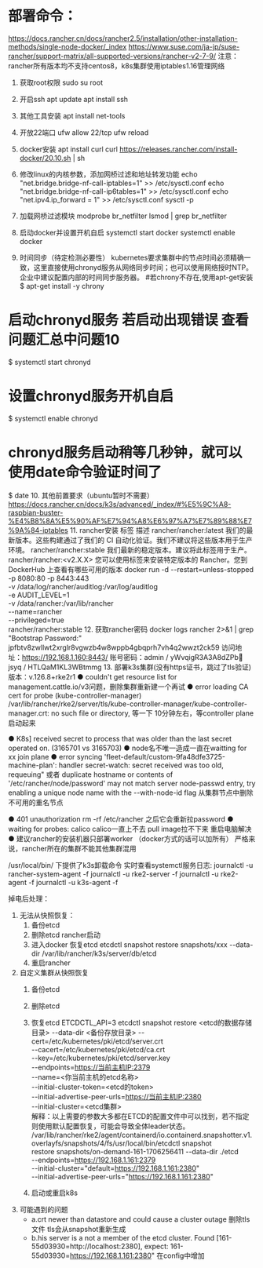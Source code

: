 # 部署命令：
https://docs.rancher.cn/docs/rancher2.5/installation/other-installation-methods/single-node-docker/_index
https://www.suse.com/ja-jp/suse-rancher/support-matrix/all-supported-versions/rancher-v2-7-9/
注意：rancher所有版本均不支持centos8，k8s集群使用iptables1.16管理网络
1. 获取root权限
sudo su root
2. 开启ssh
apt update
apt install ssh
3. 其他工具安装
apt install net-tools
4. 开放22端口
ufw allow 22/tcp
ufw reload
5. docker安装
apt install curl
curl https://releases.rancher.com/install-docker/20.10.sh | sh
6. 修改linux的内核参数，添加网桥过滤和地址转发功能
echo "net.bridge.bridge-nf-call-iptables=1" >> /etc/sysctl.conf
echo "net.bridge.bridge-nf-call-ip6tables=1" >> /etc/sysctl.conf
echo "net.ipv4.ip_forward = 1" >> /etc/sysctl.conf
sysctl -p
7. 加载网桥过滤模块
modprobe br_netfilter
lsmod | grep br_netfilter

8. 启动docker并设置开机自启
systemctl start docker
systemctl enable docker
9. 时间同步（待定检测必要性）
kubernetes要求集群中的节点时间必须精确一致，这里直接使用chronyd服务从网络同步时间；也可以使用网络授时NTP。
企业中建议配置内部的时间同步服务器。
#若chrony不存在,使用apt-get安装
$ apt-get install -y chrony
# 启动chronyd服务 若启动出现错误 查看问题汇总中问题10
$ systemctl start chronyd
# 设置chronyd服务开机自启
$ systemctl enable chronyd
# chronyd服务启动稍等几秒钟，就可以使用date命令验证时间了
$ date
10. 其他前置要求（ubuntu暂时不需要）
https://docs.rancher.cn/docs/k3s/advanced/_index/#%E5%9C%A8-raspbian-buster-%E4%B8%8A%E5%90%AF%E7%94%A8%E6%97%A7%E7%89%88%E7%9A%84-iptables
11. rancher安装
标签	描述
rancher/rancher:latest	我们的最新版本。这些构建通过了我们的 CI 自动化验证。我们不建议将这些版本用于生产环境。
rancher/rancher:stable	我们最新的稳定版本。建议将此标签用于生产。
rancher/rancher:<v2.X.X>	您可以使用标签来安装特定版本的 Rancher。您到 DockerHub 上查看有哪些可用的版本
docker run -d --restart=unless-stopped \
-p 8080:80 -p 8443:443 \
-v /data/log/rancher/auditlog:/var/log/auditlog \
-e AUDIT_LEVEL=1 \
-v /data/rancher:/var/lib/rancher \
--name=rancher \
--privileged=true \
rancher/rancher:stable
12. 获取rancher密码
docker logs rancher 2>&1 | grep "Bootstrap Password:"
jpfbtv8zwllwt2xrglr8vgwzb4w8wppb4gbqprh7vh4q2wwzt2ck59
访问地址：https://192.168.1.160:8443/
账号密码：admin / yWvqigR3A3A8dZPb	jsyq / HTLQaM1KL3WBtmmg
13. 部署k3s集群(没有https证书，跳过了tls验证)
版本：v.126.8+rke2r1
● couldn't get resource list for management.cattle.io/v3问题，删除集群重新建一个再试
● error loading CA cert for probe (kube-controller-manager) /var/lib/rancher/rke2/server/tls/kube-controller-manager/kube-controller-manager.crt: no such file or directory, 等一下 10分钟左右，等controller plane启动起来

● K8s] received secret to process that was older than the last secret operated on. (3165701 vs 3165703)
● node名不唯一造成一直在waitting for xx join plane
● error syncing 'fleet-default/custom-9fa48dfe3725-machine-plan': handler secret-watch: secret received was too old, requeuing"
或者 duplicate hostname or contents of '/etc/rancher/node/password' may not match server node-passwd entry, try enabling a unique node name with the --with-node-id flag
从集群节点中删除不可用的重名节点

● 401 unauthorization
rm -rf /etc/rancher 之后它会重新拉password
● waiting for probes: calico calico一直上不去 pull image拉不下来 重启电脑解决
● 建议rancher的安装机器只部署worker （docker方式的话可以加所有）
严格来说，rancher所在的集群不能其他集群混用

/usr/local/bin/ 下提供了k3s卸载命令
实时查看systemctl服务日志:
journalctl -u rancher-system-agent -f
journalctl -u rke2-server -f
journalctl -u rke2-agent -f
journalctl -u k3s-agent -f

掉电后处理：
1. 无法从快照恢复：
    1. 备份etcd
    2. 删除etcd rancher启动
    3. 进入docker 恢复etcd
    etcdctl snapshot restore snapshots/xxx --data-dir /var/lib/rancher/k3s/server/db/etcd
    4.   重启rancher
2. 自定义集群从快照恢复
    1. 备份etcd
    2. 删除etcd
    3. 恢复etcd
    ETCDCTL_API=3 etcdctl snapshot restore <etcd的数据存储目录> --data-dir  <备份存放目录>
    --cert=/etc/kubernetes/pki/etcd/server.crt  \
    --cacert=/etc/kubernetes/pki/etcd/ca.crt  \
    --key=/etc/kubernetes/pki/etcd/server.key \
    --endpoints=<https://当前主机IP:2379> \
    --name=<你当前主机的etcd名称> \
    --initial-cluster-token=<etcd的token>  \
    --initial-advertise-peer-urls=<https://当前主机IP:2380>  \
    --initial-cluster=<etcd集群>  \
    解释：以上需要的参数大多都在ETCD的配置文件中可以找到，若不指定则使用默认配置恢复，可能会导致全体leader状态。
    /var/lib/rancher/rke2/agent/containerd/io.containerd.snapshotter.v1.overlayfs/snapshots/4/fs/usr/local/bin/etcdctl snapshot \
    restore snapshots/on-demand-161-1706256411 --data-dir ./etcd \
    --endpoints=https://192.168.1.161:2379 \
    --initial-cluster="default=https://192.168.1.161:2380" \
    --initial-advertise-peer-urls="https://192.168.1.161:2380"

    4. 启动或重启k8s
3. 可能遇到的问题
   * a.crt newer than datastore and could cause a cluster outage
   删除tls文件 tls会从snapshot重新生成
   * b.his server is a not a member of the etcd cluster. Found [161-55d03930=http://localhost:2380], expect: 161-55d03930=https://192.168.1.161:2380"
   在config中增加
